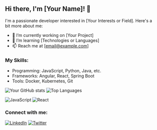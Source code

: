 ## Hi there, I'm [Your Name]! 👋

I'm a passionate developer interested in [Your Interests or Field]. Here's a bit more about me:

- 🔭 I’m currently working on [Your Project]
- 🌱 I’m learning [Technologies or Languages]
- 📫 Reach me at [email@example.com]

### My Skills:
- Programming: JavaScript, Python, Java, etc.
- Frameworks: Angular, React, Spring Boot
- Tools: Docker, Kubernetes, Git

![Your GitHub stats](https://github-readme-stats.vercel.app/api?username=eflash0&show_icons=true)
![Top Languages](https://github-readme-stats.vercel.app/api/top-langs/?username=eflash0&layout=compact)

![JavaScript](https://img.shields.io/badge/-JavaScript-61DAFB?logo=javascript&logoColor=fff&style=flat)
![React](https://img.shields.io/badge/-React-20232a?logo=react&logoColor=61DAFB&style=flat)

### Connect with me:
[![LinkedIn](https://img.shields.io/badge/-LinkedIn-0077B5?style=flat&logo=LinkedIn&logoColor=white)](https://linkedin.com/in/your-username)
[![Twitter](https://img.shields.io/badge/-Twitter-1DA1F2?style=flat&logo=Twitter&logoColor=white)](https://twitter.com/your-username)
